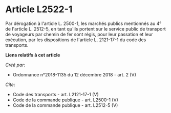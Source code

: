 # Article L2522-1

Par dérogation à l'article L. 2500-1, les marchés publics mentionnés au 4° de l'article L. 2512-5, en tant qu'ils portent sur
le service public de transport de voyageurs par chemin de fer sont régis, pour leur passation et leur exécution, par les
dispositions de l'article L. 2121-17-1 du code des transports.

**Liens relatifs à cet article**

_Créé par_:

  - Ordonnance n°2018-1135 du 12 décembre 2018 - art. 2 (V)

_Cite_:

  - Code des transports - art. L2121-17-1 (V)
  - Code de la commande publique - art. L2500-1 (V)
  - Code de la commande publique - art. L2512-5 (V)
